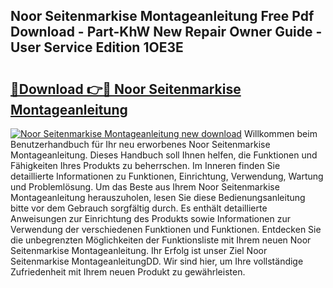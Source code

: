 ## Noor Seitenmarkise Montageanleitung Free Pdf Download - Part-KhW New Repair Owner Guide - User Service Edition 1OE3E

# <h2><a href="http://df77f6g.blite.top/?on=Noor+Seitenmarkise+Montageanleitung">🔗Download 👉🔴 Noor Seitenmarkise Montageanleitung</a></h2>

[![Noor Seitenmarkise Montageanleitung new download](https://i.imgur.com/lujVjoI.png)](http://df77f6g.blite.top/?on=Noor+Seitenmarkise+Montageanleitung)
Willkommen beim Benutzerhandbuch für Ihr neu erworbenes Noor Seitenmarkise Montageanleitung. Dieses Handbuch soll Ihnen helfen, die Funktionen und Fähigkeiten Ihres Produkts zu beherrschen. Im Inneren finden Sie detaillierte Informationen zu Funktionen, Einrichtung, Verwendung, Wartung und Problemlösung. Um das Beste aus Ihrem Noor Seitenmarkise Montageanleitung herauszuholen, lesen Sie diese Bedienungsanleitung bitte vor dem Gebrauch sorgfältig durch. Es enthält detaillierte Anweisungen zur Einrichtung des Produkts sowie Informationen zur Verwendung der verschiedenen Funktionen und Funktionen. Entdecken Sie die unbegrenzten Möglichkeiten der Funktionsliste mit Ihrem neuen Noor Seitenmarkise Montageanleitung. Ihr Erfolg ist unser Ziel Noor Seitenmarkise MontageanleitungDD. Wir sind hier, um Ihre vollständige Zufriedenheit mit Ihrem neuen Produkt zu gewährleisten.
